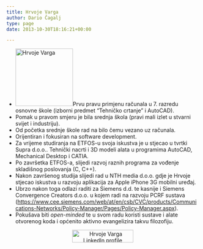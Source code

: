 ```yaml
---
title: Hrvoje Varga
author: Dario Čagalj
type: page
date: 2013-10-30T18:16:21+00:00

---
```

  * <a href="https://i2.wp.com/www.opensource-osijek.org/wordpress/wp-content/uploads/2013/10/hrvoje-varga.jpg?ssl=1" data-rel="lightbox-0" title=""><img class="size-thumbnail wp-image-1023 alignright" alt="Hrvoje Varga" src="https://i2.wp.com/www.opensource-osijek.org/wordpress/wp-content/uploads/2013/10/hrvoje-varga.jpg?resize=150%2C150&#038;ssl=1" width="150" height="150" srcset="https://i2.wp.com/www.opensource-osijek.org/wordpress/wp-content/uploads/2013/10/hrvoje-varga.jpg?resize=150%2C150&ssl=1 150w, https://i2.wp.com/www.opensource-osijek.org/wordpress/wp-content/uploads/2013/10/hrvoje-varga.jpg?resize=160%2C160&ssl=1 160w, https://i2.wp.com/www.opensource-osijek.org/wordpress/wp-content/uploads/2013/10/hrvoje-varga.jpg?zoom=2&resize=150%2C150&ssl=1 300w, https://i2.wp.com/www.opensource-osijek.org/wordpress/wp-content/uploads/2013/10/hrvoje-varga.jpg?zoom=3&resize=150%2C150&ssl=1 450w" sizes="(max-width: 150px) 100vw, 150px" data-recalc-dims="1" /></a>Prvu pravu primjenu računala u 7. razredu osnovne škole (izborni predmet &#8220;Tehničko crtanje&#8221; i AutoCAD).
  * Pomak u pravom smjeru je bila srednja škola (pravi mali izlet u stvarni svijet i industriju).
  * Od početka srednje škole rad na bilo čemu vezano uz računala.
  * Orijentiran i fokusiran na software development.
  * Za vrijeme studiranja na ETFOS-u svoja iskustva je u stjecao u tvrtki Supra d.o.o.. Tehnički nacrti i 3D modeli alata u programima AutoCAD, Mechanical Desktop i CATIA.
  * Po završetka ETFOS-a, slijedi razvoj raznih programa za vođenje skladišnog poslovanja (C, C++).
  * Nakon završenog studija slijedi rad u NTH media d.o.o. gdje je Hrvoje stjecao iskustva u razvoju aplikacija za Apple iPhone 3G mobilni uređaj.
  * Ubrzo nakon toga odlazi raditi za Siemens d.d. te kasnije i Siemens Convergence Creators d.o.o. u kojem radi na razvoju PCRF sustava (<https://www.cee.siemens.com/web/at/en/csb/CVC/products/Communications-Networks/Policy-Manager/Pages/Policy-Manager.aspx>).
  * Pokušava biti _open-minded_ te u svom radu koristi sustave i alate otvorenog koda i općenito aktivno evangelizira takvu filozofiju.

<p style="text-align: center;">
  <a href="http://hr.linkedin.com/in/hvarga"><img class="aligncenter" title="View Hrvoje Varga's profile on LinkedIn" alt="Hrvoje Varga LinkedIn profile" src="https://i2.wp.com/s.c.lnkd.licdn.com/scds/common/u/img/webpromo/btn_viewmy_160x33.png?resize=160%2C33" width="160" height="33" data-recalc-dims="1" /></a>
</p>